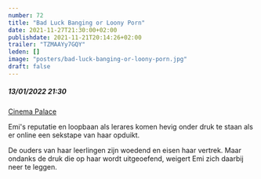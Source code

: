 ```yaml
---
number: 72
title: "Bad Luck Banging or Loony Porn"
date: 2021-11-27T21:30:00+02:00
publishdate: 2021-11-21T20:14:26+02:00
trailer: "TZMAAYy7GQY"
leden: []
image: "posters/bad-luck-banging-or-loony-porn.jpg"
draft: false
---
```


##### 13/01/2022 21:30

[Cinema Palace](https://cinema-palace.be/nl/film/bad-luck-banging-or-loony-porn)

Emi's reputatie en loopbaan als lerares komen hevig onder druk te staan als er
online een sekstape van haar opduikt.
<!--more-->
De ouders van haar leerlingen zijn woedend en eisen haar vertrek.
Maar ondanks de druk die op haar wordt uitgeoefend, weigert Emi zich daarbij neer te leggen.
